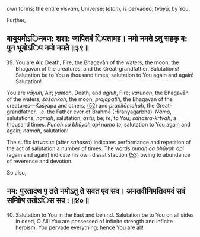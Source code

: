 own forms; the entire *viśvam*, Universe; *tatam*, is pervaded; *tvayā*, by You.

Further,

## वायुयमोऽिनवण: शशा: जापितवं िपतामह। नमो नमते ऽतु सहकृ व: पुन भूयोऽिप नमो नमते॥३९॥

39. You are Air, Death, Fire, the Bhagavān of the waters, the moon, the Bhagavān of the creatures, and the Great-grandfather. Salutations! Salutation be to You a thousand times; salutation to You again and again! Salutation!

You are *vāyuh*, Air; *yamah*, Death; and *agnih*, Fire; *varunah*, the Bhagavān of the waters; *śaśānkah*, the moon; *prajāpatih*, the Bhagavān of the creatures—Kaśyapa and others; [\(52\)](#page--1-0) and *prapitāmahah*, the Great-grandfather, i.e. the Father ever of Brahmā (Hiranyagarbha). *Namo*, salutations; *namah*, salutation; *astu*, be; *te*, to You; *sahasra-krtvah*, a thousand times. *Punah ca bhūyah api namo te*, salutation to You again and again; *namah*, salutation!

The suffix *krtvasuc* (after *sahasra*) indicates performance and repetition of the act of salutation a number of times. The words *punah ca bhūyah api* (again and again) indicate his own dissatisfaction [\(53\)](#page--1-1) owing to abundance of reverence and devotion.

So also,

## नम: पुरतादथ पृ तते नमोऽतु ते सवत एव सव। अनतवीयिमतिवमवं सवं समाोिष ततोऽिस सव :॥४०॥

40. Salutation to You in the East and behind. Salutation be to You on all sides in deed, O All! You are possessed of infinite strength and infinite heroism. You pervade everything; hence You are all!